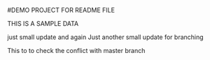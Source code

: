 #DEMO PROJECT FOR README FILE

THIS IS A SAMPLE DATA


just small update and again
Just another small update for branching

This to to check the conflict with master branch